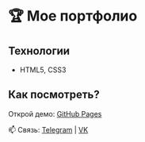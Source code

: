 # 🏆 Мое портфолио

## Технологии  
- HTML5, CSS3

## Как посмотреть?  
Открой демо: [GitHub Pages]([https://rustem4uz.github.io/portfolio](https://rustem4uz.github.io/rustem4uz-portfolio/))  

📫 Связь: [Telegram](https://t.me/emir4uz) | [VK](https://vk.com/rustem4uz)  
